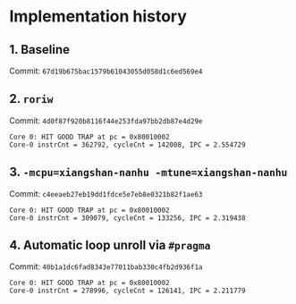 # Implementation history

## 1. Baseline

Commit: `67d19b675bac1579b61043055d058d1c6ed569e4`

## 2. `roriw`

Commit: `4d0f87f920b8116f44e253fda97bb2db87e4d29e`

```plain-text
Core 0: HIT GOOD TRAP at pc = 0x80010002
Core-0 instrCnt = 362792, cycleCnt = 142008, IPC = 2.554729
```

## 3. `-mcpu=xiangshan-nanhu -mtune=xiangshan-nanhu`

Commit: `c4eeaeb27eb19dd1fdce5e7eb8e0321b82f1ae63`

```plain-text
Core 0: HIT GOOD TRAP at pc = 0x80010002
Core-0 instrCnt = 309079, cycleCnt = 133256, IPC = 2.319438
```

## 4. Automatic loop unroll via `#pragma`

Commit: `40b1a1dc6fad8343e77011bab330c4fb2d936f1a`

```plain-text
Core 0: HIT GOOD TRAP at pc = 0x80010002
Core-0 instrCnt = 278996, cycleCnt = 126141, IPC = 2.211779
```
